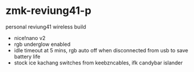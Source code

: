 # zmk-reviung41-p
personal reviung41 wireless build
- nice!nano v2
- rgb underglow enabled
- idle timeout at 5 mins, rgb auto off when disconnected from usb to save battery life
- stock ice kachang switches from keebzncables, ifk candybar islander
